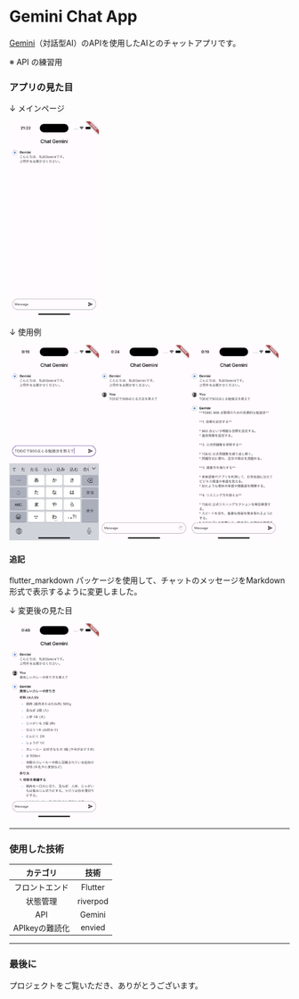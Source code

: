 # Gemini Chat App　


[Gemini](https://gemini.google.com/app)（対話型AI）のAPIを使用したAIとのチャットアプリです。

※ API の練習用

### アプリの見た目
↓ メインページ

<img src="images/main_page.png" alt="メインページ" width= "32%">

<br>

↓ 使用例

<img src="images/ex1.png" alt="" width = "32%"><img src="images/ex2.png" alt="" width = "32%"><img src="images/ex3.png" alt="" width = "32%">


#### 追記

flutter_markdown パッケージを使用して、チャットのメッセージをMarkdown形式で表示するように変更しました。

↓ 変更後の見た目

<img src="images/extra1.png" alt="" width= "32%">


---

### 使用した技術
|カテゴリ |技術 |
|:---:|:---:|
| フロントエンド | Flutter |
| 状態管理 | riverpod |
| API | Gemini |
|APIkeyの難読化 | envied | 

---

### 最後に
プロジェクトをご覧いただき、ありがとうございます。

